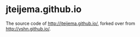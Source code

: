 jteijema.github.io
==============

The source code of http://jteijema.github.io/, forked over from http://vshn.github.io/.